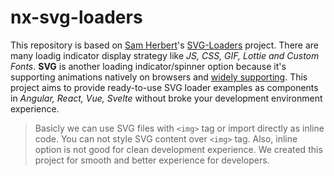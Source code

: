 # nx-svg-loaders

This repository is based on [Sam Herbert](https://github.com/SamHerbert)'s [SVG-Loaders](https://github.com/SamHerbert/SVG-Loaders) project. There are many loadig indicator display strategy like *JS, CSS, GIF, Lottie and Custom Fonts*. **SVG** is another loading indicator/spinner option because it's supporting animations natively on browsers and [widely supporting](https://caniuse.com/svg-smil). This project aims to provide ready-to-use SVG loader examples as components in *Angular, React, Vue, Svelte* without broke your development environment experience.

> Basicly we can use SVG files with `<img>` tag or import directly as inline code. You can not style SVG content over `<img>` tag. Also, inline option is not good for clean development experience. We created this project for smooth and better experience for developers.
